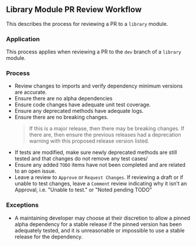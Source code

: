 ## Library Module PR Review Workflow
This describes the process for reviewing a PR to a `library` module.

### Application
This process applies when reviewing a PR to the `dev` branch of a `library` module.

### Process
- Review changes to imports and verify dependency minimum versions are accurate.
- Ensure there are no alpha dependencies
- Ensure code changes have adequate unit test coverage.
- Ensure any deprecated methods have adequate logs.
- Ensure there are no breaking changes.
  > If this is a major release, then there may be breaking changes. If there are,
    then ensure the previous releases had a deprecation warning with this
    proposed release version listed.
- If tests are modified, make sure newly deprecated methods are still tested and
  that changes do not remove any test cases/
- Ensure any added `TODO` items have not been completed and are related to an 
  open issue.
- Leave a review to `Approve` or `Request Changes`. If reviewing a draft or if 
  unable to test changes, leave a `Comment` review indicating why it isn't an 
  Approval, i.e. "Unable to test." or "Noted pending TODO"

### Exceptions
- A maintaining developer may choose at their discretion to allow a pinned alpha
  dependency for a stable release if the pinned version has been adequately 
  tested, and it is unreasonable or impossible to use a stable release for the
  dependency.